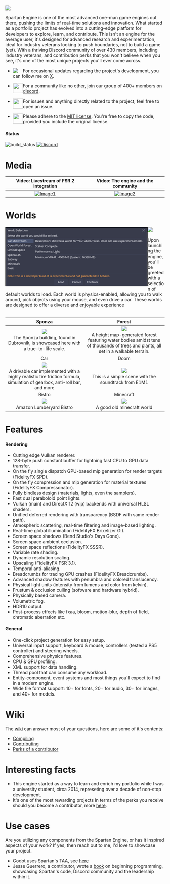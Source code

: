 
<img align="center" padding="2" src="https://raw.githubusercontent.com/PanosK92/SpartanEngine/master/data/textures/banner.bmp"/>

<p>Spartan Engine is one of the most advanced one-man game engines out there, pushing the limits of real-time solutions and innovation. What started as a portfolio project has evolved into a cutting-edge platform for developers to explore, learn, and contribute. This isn't an engine for the average user, it's designed for advanced research and experimentation, ideal for industry veterans looking to push boundaries, not to build a game (yet). With a thriving Discord community of over 430 members, including industry veterans, and contribution perks that you won't believe when you see, it's one of the most unique projects you'll ever come across.</p>

- <img align="left" width="32" src="https://i.pinimg.com/736x/99/65/5e/99655e9fe24eb0a7ea38de683cedb735.jpg"/>For occasional updates regarding the project's development, you can follow me on <a href="https://twitter.com/panoskarabelas1?ref_src=twsrc%5Etfw">X</a>.
  
- <img align="left" width="32" height="32" src="https://www.freeiconspng.com/thumbs/discord-icon/discord-icon-7.png">For a community like no other, join our group of 400+ members on [discord](https://discord.gg/TG5r2BS).
  
- <img align="left" width="32" height="32" src="https://www.freeiconspng.com/uploads/git-github-hub-icon-25.png">For issues and anything directly related to the project, feel free to open an issue.
  
- <img align="left" width="32" height="32" src="https://i0.wp.com/opensource.org/wp-content/uploads/2023/01/cropped-cropped-OSI_Horizontal_Logo_0-e1674081292667.png">Please adhere to the <a href="https://en.wikipedia.org/wiki/MIT_License">MIT license</a>. You're free to copy the code, provided you include the original license.
  
#### Status
![build_status](https://github.com/PanosK92/SpartanEngine/actions/workflows/workflow.yml/badge.svg)
[![Discord](https://img.shields.io/discord/677302405263785986?logo=discord&label=Discord&color=5865F2&logoColor=white)](https://discord.gg/TG5r2BS)

# Media
| Video: Livestream of FSR 2 integration | Video: The engine and the community |
|:-:|:-:|
|[![Image1](https://raw.githubusercontent.com/PanosK92/SpartanEngine/master/.github/images/readme_1.4.jpg)](https://www.youtube.com/watch?v=QhyMal6RY7M) | [![Image2](https://raw.githubusercontent.com/PanosK92/SpartanEngine/master/.github/images/video_promo.png)](https://www.youtube.com/watch?v=TMZ0epSVwCk)

# Worlds
<img src="https://raw.githubusercontent.com/PanosK92/SpartanEngine/master/.github/images/world_forest.png"/>
<img align="left" width="450" src="https://raw.githubusercontent.com/PanosK92/SpartanEngine/master/.github/images/world_selection_4.png"/>

Upon launching the engine, you'll be greeted with a selection of default worlds to load. Each world is physics-enabled, allowing you to walk around, pick objects using your mouse, and even drive a car. These worlds are designed to offer a diverse and enjoyable experience  
<br clear="left"/>

| Sponza | Forest |
|:-:|:-:|
| <img src="https://raw.githubusercontent.com/PanosK92/SpartanEngine/master/.github/images/world_sponza.png"/><br>The Sponza building, found in Dubrovnik, is showcased here with a true-to-life scale. | <img src="https://raw.githubusercontent.com/PanosK92/SpartanEngine/master/.github/images/world_forest.png"/><br>A height map-generated forest featuring water bodies amidst tens of thousands of trees and plants, all set in a walkable terrain. |
| Car | Doom |
| <img src="https://raw.githubusercontent.com/PanosK92/SpartanEngine/master/.github/images/world_car.png"/><br>A drivable car implemented with a highly realistic tire friction formula, simulation of gearbox, anti-roll bar, and more | <img src="https://raw.githubusercontent.com/PanosK92/SpartanEngine/master/.github/images/world_doom.png"/><br>This is a simple scene with the soundtrack from E1M1 |
| Bistro | Minecraft |
| <img src="https://raw.githubusercontent.com/PanosK92/SpartanEngine/master/.github/images/world_bistro.jpg"/><br>Amazon Lumberyard Bistro | <img src="https://raw.githubusercontent.com/PanosK92/SpartanEngine/master/.github/images/world_minecraft.jpg"/><br>A good old minecraft world |

# Features
#### Rendering
- Cutting edge Vulkan renderer.
- 128-byte push constant buffer for lightning fast CPU to GPU data transfer.
- On the fly single dispatch GPU-based mip generation for render targets (FidelityFX SPD).
- On the fly compression and mip generation for material textures (FidelityFX Compressonator).
- Fully bindless design (materials, lights, even the samplers).
- Fast dual paraboloid point lights.
- Vulkan (main) and DirectX 12 (wip) backends with universal HLSL shaders.
- Unified deferred rendering with transparency (BSDF with same render path).
- Atmospheric scattering, real-time filtering and image-based lighting.
- Real-time global illumination (FidelityFX Brixelizer GI).
- Screen space shadows (Bend Studio's Days Gone).
- Screen space ambient occlusion.
- Screen space reflections (FidelityFX SSSR).
- Variable rate shading.
- Dynamic resolution scaling.
- Upscaling (FidelityFX FSR 3.1).
- Temporal anti-aliasing.
- Breadcrumbs for tracing GPU crashes (FidelityFX Breadcrumbs).
- Advanced shadow features with penumbra and colored translucency.
- Physical light units (intensity from lumens and color from kelvin).
- Frustum & occlusion culling (software and hardware hybrid).
- Physically based camera.
- Volumetric fog.
- HDR10 output.
- Post-process effects like fxaa, bloom, motion-blur, depth of field, chromatic aberration etc.

#### General
- One-click project generation for easy setup.
- Universal input support, keyboard & mouse, controllers (tested a PS5 controller) and steering wheels.
- Comprehensive physics features.
- CPU & GPU profiling.
- XML support for data handling.
- Thread pool that can consume any workload.
- Entity-component, event systems and most things you'll expect to find in a modern engine.
- Wide file format support: 10+ for fonts, 20+ for audio, 30+ for images, and 40+ for models.

# Wiki
The [wiki](https://github.com/PanosK92/SpartanEngine/wiki/Wiki) can answer most of your questions, here are some of it's contents:
- [Compiling](https://github.com/PanosK92/SpartanEngine/wiki/Compiling) 
- [Contributing](https://github.com/PanosK92/SpartanEngine/blob/master/contributing.md)
- [Perks of a contributor](https://github.com/PanosK92/SpartanEngine/wiki/Perks-of-a-contributor)

# Interesting facts
- This engine started as a way to learn and enrich my portfolio while I was a university student, circa 2014, represeting over a decade of non-stop development.
- It's one of the most rewarding projects in terms of the perks you receive should you become a contributor, more [here](https://github.com/PanosK92/SpartanEngine/wiki/Perks-of-a-contributor).

# Use cases
Are you utilizing any components from the Spartan Engine, or has it inspired aspects of your work? If yes, then reach out to me, I'd love to showcase your project.
- Godot uses Spartan's TAA, see [here](https://github.com/godotengine/godot/blob/37d51d2cb7f6e47bef8329887e9e1740a914dc4e/servers/rendering/renderer_rd/shaders/effects/taa_resolve.glsl#L2)
- Jesse Guerrero, a contributor, wrote a [book](https://www.amazon.com/dp/B0CXG1CMNK?ref_=cm_sw_r_cp_ud_dp_A14WVAH86VH407JE95MG_1) on beginning programming, showcasing Spartan's code, Discord community and the leadership within it.

